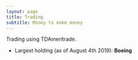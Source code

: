 ```yaml
---
layout: page
title: Trading
subtitle: Money to make money
---
```

Trading using TDAmeritrade.
  * Largest holding (as of August 4th 2019): __Boeing__
